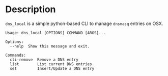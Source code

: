 # Description

`dns_local` is a simple python-based CLI to manage `dnsmasq` entries on OSX.

```
Usage: dns_local [OPTIONS] COMMAND [ARGS]...

Options:
  --help  Show this message and exit.

Commands:
  cli-remove  Remove a DNS entry
  list        List current DNS entries
  set         Insert/Update a DNS entry
```
